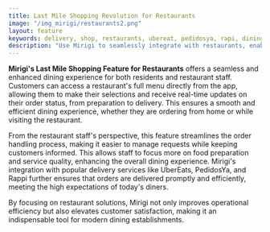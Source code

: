 ```yaml
---
title: Last Mile Shopping Revolution for Restaurants
image: "/img_mirigi/restaurants2.png"
layout: feature
keywords: delivery, shop, restaurants, ubereat, pedidosya, rapi, dining, food service
description: "Use Mirigi to seamlessly integrate with restaurants, enabling customers to shop directly from the app, accessing full menus and receiving real-time updates on their orders from preparation to delivery."
---
```


**Mirigi's Last Mile Shopping Feature for Restaurants** offers a seamless and enhanced dining experience for both residents and restaurant staff. Customers can access a restaurant's full menu directly from the app, allowing them to make their selections and receive real-time updates on their order status, from preparation to delivery. This ensures a smooth and efficient dining experience, whether they are ordering from home or while visiting the restaurant.

From the restaurant staff's perspective, this feature streamlines the order handling process, making it easier to manage requests while keeping customers informed. This allows staff to focus more on food preparation and service quality, enhancing the overall dining experience. Mirigi's integration with popular delivery services like UberEats, PedidosYa, and Rappi further ensures that orders are delivered promptly and efficiently, meeting the high expectations of today's diners.

By focusing on restaurant solutions, Mirigi not only improves operational efficiency but also elevates customer satisfaction, making it an indispensable tool for modern dining establishments.
